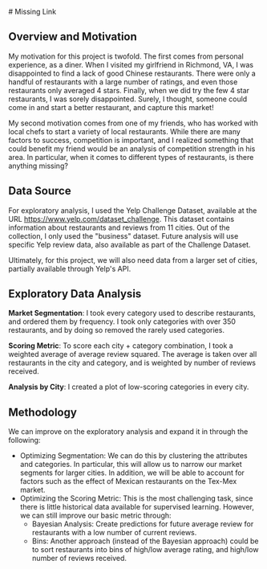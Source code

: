 ​# Missing Link

Overview and Motivation
-----------------------

My motivation for this project is twofold. The first comes from personal experience, as a diner. When I visited my girlfriend in Richmond, VA, I was disappointed to find a lack of good Chinese restaurants. There were only a handful of restaurants with a large number of ratings, and even those restaurants only averaged 4 stars. Finally, when we did try the few 4 star restaurants, I was sorely disappointed. Surely, I thought, someone could come in and start a better restaurant, and capture this market!

My second motivation comes from one of my friends, who has worked with local chefs to start a variety of local restaurants. While there are many factors to success, competition is important, and I realized something that could benefit my friend would be an analysis of competition strength in his area. In particular, when it comes to different types of restaurants, is there anything missing?

Data Source
-----------

For exploratory analysis, I used the Yelp Challenge Dataset, available at the URL https://www.yelp.com/dataset_challenge. This dataset contains information about restaurants and reviews from 11 cities. Out of the collection, I only used the "business" dataset. Future analysis will use specific Yelp review data, also available as part of the Challenge Dataset.

Ultimately, for this project, we will also need data from a larger set of cities, partially available through Yelp's API.

Exploratory Data Analysis
-------------------------

**Market Segmentation**: I took every category used to describe restaurants, and ordered them by frequency. I took only categories with over 350 restaurants, and by doing so removed the rarely used categories.

**Scoring Metric**: To score each city + category combination, I took a weighted average of average review squared. The average is taken over all restaurants in the city and category, and is weighted by number of reviews received.

**Analysis by City**: I created a plot of low-scoring categories in every city.

Methodology
-----------

We can improve on the exploratory analysis and expand it in through the following:​
* Optimizing Segmentation: We can do this by clustering the attributes and categories. In particular, this will allow us to narrow our market segments for larger cities. In addition, we will be able to account for factors such as the effect of Mexican restaurants on the Tex-Mex market.
* Optimizing the Scoring Metric: This is the most challenging task, since there is little historical data available for supervised learning. However, we can still improve our basic metric through:
    * Bayesian Analysis: Create predictions for future average review for restaurants with a low number of current reviews.
    * Bins: Another approach (instead of the Bayesian approach) could be to sort restaurants into bins of high/low average rating, and high/low number of reviews received.